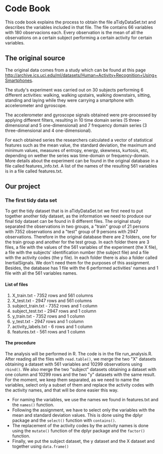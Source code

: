 Code Book
==========

This code book explains the process to obtain the file aTidyDataSet.txt and describes the variables included in that file. The file contains 66 variables with 180 observacions each. Every observation is the mean of all the observations on a certain subject performing a certain activity for certain variables.
## The original source
The original data comes from a study which can be found at this page http://archive.ics.uci.edu/ml/datasets/Human+Activity+Recognition+Using+Smartphones.

The  study's experiment was carried out on 30 subjects performing 6 different activities: walking, walking upstairs, walking downstairs, sitting, standing and laying while they were carrying a smartphone with accelerometer and gyroscope.

The accelerometer and gyroscope signals obtained were pre-processed by applying different filters, resulting in 10 time domain series (5 three-dimensional and 5 one-dimensional) and 7 frequency domain series (3 three-dimensional and 4 one-dimensional).
 
For each obtained series the researchers calculated a vector of statistical features such as the mean
value, the standard deviation, the maximum and minimum values, measures of entropy, energy, skewness,
kurtosis, etc, depending on wether the series was time-domain or frequency-domain. More details about the
experiment can be found in the original database in a file called features_info.txt. A list of the names of the resulting 561 variables is in a file called features.txt.
## Our project
### The first tidy data set
To get the tidy dataset that is in aTidyDataSet.txt we first need to put together another tidy dataset, as the information we need to produce our final tidy dataset can be found in 8 different files.
The original study separated the observations in two groups, a "train" group of 21 persons with 7352 observations and a "test" group of 9 persons with 2947 observations. Therefore in the original database there are 2 folders, one for the train group and another for the test group. In each folder there are 3 files, a file with the values of the 561 variables of the experiment (the X file), a file with the subjects' identification number (the subject file) and a file with the activity codes (the y file).
In each folder there is also a folder called InertialSignals. We don't need them for the purposes of this assignment.
Besides, the database has 1 file with the 6 performed activities' names and 1 file with all the 561 variables names.
#### List of files
1. X_train.txt - 7352 rows and 561 columns
2. X_test.txt - 2947 rows and 561 columns
3. subject_train.txt - 7352 rows and 1 column
4. subject_test.txt - 2947 rows and 1 column
5. y_train.txt - 7352 rows and 1 column
6. y_test.txt - 2947 rows and 1 column
7. activity_labels.txt - 6 rows and 1 column
8. features.txt - 561 rows and 1 column

#### The procedure
The analysis will be performed in R. The code is in the file run_analysis.R.
After reading all the files with ```read.table()```, we merge the two "X" datasets obtaining a dataset with 561 variables and 10299 observations using ```rbind()```. We also merge the two "subject" datasets obtaining a dataset with one column and 10299 rows and the two "y" datasets with the same result.
For the moment, we keep them separated, as we need to name the variables, select only a subset of them and replace the activity codes with the activity names, and that will be done easier this way.
* For naming the variables, we use the names we found in features.txt and the ```names()``` function.
* Following the assignment, we have to select only the variables with the mean and standard deviation values.
This is done using the dplyr package and the ```select()``` function with ```contains()```.
* The replacement of the activity codes by the activity names is done using the ```mutate()``` function of the dplyr package and the ```factor()``` function.
* Finally, we put the subject dataset, the y dataset and the X dataset and  together using ```data.frame()```



